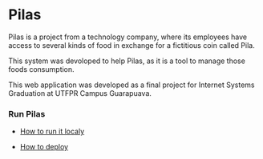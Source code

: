 # Pilas

Pilas is a project from a technology company, where its employees have access to several kinds of food in exchange for a fictitious coin called Pila.

This system was devoloped to help Pilas, as it is a tool to manage those foods consumption.

This web application was developed as a final project for Internet Systems Graduation at UTFPR Campus Guarapuava.

### Run Pilas

- [How to run it localy](https://github.com/BeaFernandes/pilas/wiki/How-to-run-it-localy)

- [How to deploy](https://github.com/BeaFernandes/pilas/wiki/How-to-deploy)

